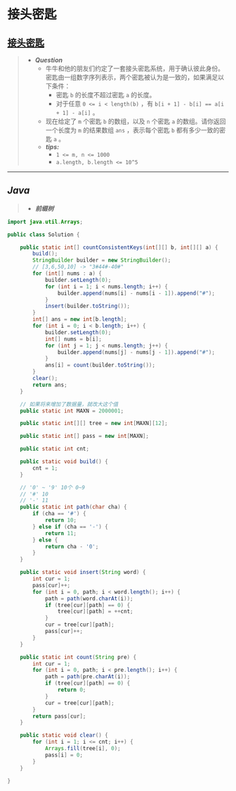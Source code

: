 # 接头密匙

## [接头密匙](https://www.nowcoder.com/practice/c552d3b4dfda49ccb883a6371d9a6932)

> - ***Question***
>   - 牛牛和他的朋友们约定了一套接头密匙系统，用于确认彼此身份。密匙由一组数字序列表示，两个密匙被认为是一致的，如果满足以下条件：
>     - 密匙 `b` 的长度不超过密匙 `a` 的长度。
>     - 对于任意 `0 <= i < length(b)` ，有 `b[i + 1] - b[i] == a[i + 1] - a[i]` 。
>   - 现在给定了 `m` 个密匙 `b` 的数组，以及 `n` 个密匙 `a` 的数组。请你返回一个长度为 `m` 的结果数组 `ans` ，表示每个密匙 `b` 都有多少一致的密匙 `a` 。
>   - ***tips:***
>     - `1 <= m, n <= 1000`
>     - `a.length, b.length <= 10^5`

---

## *Java*

> - ***前缀树***

```java
import java.util.Arrays;

public class Solution {

    public static int[] countConsistentKeys(int[][] b, int[][] a) {
        build();
        StringBuilder builder = new StringBuilder();
        // [3,6,50,10] -> "3#44#-40#"
        for (int[] nums : a) {
            builder.setLength(0);
            for (int i = 1; i < nums.length; i++) {
                builder.append(nums[i] - nums[i - 1]).append("#");
            }
            insert(builder.toString());
        }
        int[] ans = new int[b.length];
        for (int i = 0; i < b.length; i++) {
            builder.setLength(0);
            int[] nums = b[i];
            for (int j = 1; j < nums.length; j++) {
                builder.append(nums[j] - nums[j - 1]).append("#");
            }
            ans[i] = count(builder.toString());
        }
        clear();
        return ans;
    }

    // 如果将来增加了数据量，就改大这个值
    public static int MAXN = 2000001;

    public static int[][] tree = new int[MAXN][12];

    public static int[] pass = new int[MAXN];

    public static int cnt;

    public static void build() {
        cnt = 1;
    }

    // '0' ~ '9' 10个 0~9
    // '#' 10
    // '-' 11
    public static int path(char cha) {
        if (cha == '#') {
            return 10;
        } else if (cha == '-') {
            return 11;
        } else {
            return cha - '0';
        }
    }

    public static void insert(String word) {
        int cur = 1;
        pass[cur]++;
        for (int i = 0, path; i < word.length(); i++) {
            path = path(word.charAt(i));
            if (tree[cur][path] == 0) {
                tree[cur][path] = ++cnt;
            }
            cur = tree[cur][path];
            pass[cur]++;
        }
    }

    public static int count(String pre) {
        int cur = 1;
        for (int i = 0, path; i < pre.length(); i++) {
            path = path(pre.charAt(i));
            if (tree[cur][path] == 0) {
                return 0;
            }
            cur = tree[cur][path];
        }
        return pass[cur];
    }

    public static void clear() {
        for (int i = 1; i <= cnt; i++) {
            Arrays.fill(tree[i], 0);
            pass[i] = 0;
        }
    }

}
```
